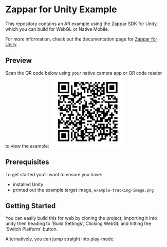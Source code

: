 # Zappar for Unity Example
This repository contains an AR example using the Zappar SDK for Unity, which you can build for WebGL or Native Mobile.

For more information, check out the documentation page for [Zappar for Unity](https://docs.zap.works/universal-ar/unity/)


## Preview

Scan the QR code below using your native camera app or QR code reader to view the example:
​
![Preview QR Code"](preview-qr-code-beta.png)


## Prerequisites

To get started you'll want to ensure you have:
 - installed Unity
 - printed out the example target image, `example-tracking-image.png`

## Getting Started

You can easily build this for web by cloning the project, importing it into unity then heading to 'Build Settings', Clicking WebGL and hitting the 'Switch Platform' button.

Alternatively, you can jump straight into play-mode.
